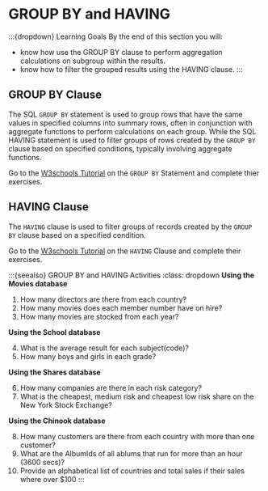 # GROUP BY and HAVING

:::{dropdown} Learning Goals
By the end of this section you will:
- know how use the GROUP BY clause to perform aggregation calculations on subgroup within the results.
- know how to filter the grouped results using the HAVING clause.
:::

## GROUP BY Clause

The SQL `GROUP BY` statement is used to group rows that have the same values in specified columns into summary rows, often in conjunction with aggregate functions to perform calculations on each group. While the SQL HAVING statement is used to filter groups of rows created by the `GROUP BY` clause based on specified conditions, typically involving aggregate functions.

Go to the [W3schools Tutorial](https://www.w3schools.com/sql/sql_groupby.asp) on the `GROUP BY` Statement and complete thier exercises.

## HAVING Clause

The `HAVING` clause is used to filter groups of records created by the `GROUP BY` clause based on a specified condition.

Go to the [W3schools Tutorial](https://www.w3schools.com/sql/sql_having.asp) on the `HAVING` Clause and complete their exercises.

:::{seealso} GROUP BY and HAVING Activities
:class: dropdown
**Using the Movies database**

1. How many directors are there from each country?
2. How many movies does each member number have on hire?
3. How many movies are stocked from each year?

**Using the School database**

4. What is the average result for each subject(code)?
5. How many boys and girls in each grade?

**Using the Shares database**

6. How many companies are there in each risk category?
7. What is the cheapest, medium risk and cheapest low risk share on the New York Stock Exchange?

**Using the Chinook database**

8. How many customers are there from each country with more than one customer?
9. What are the AlbumIds of all ablums that run for more than an hour (3600 secs)?
10. Provide an alphabetical list of countries and total sales if their sales where over $100
:::